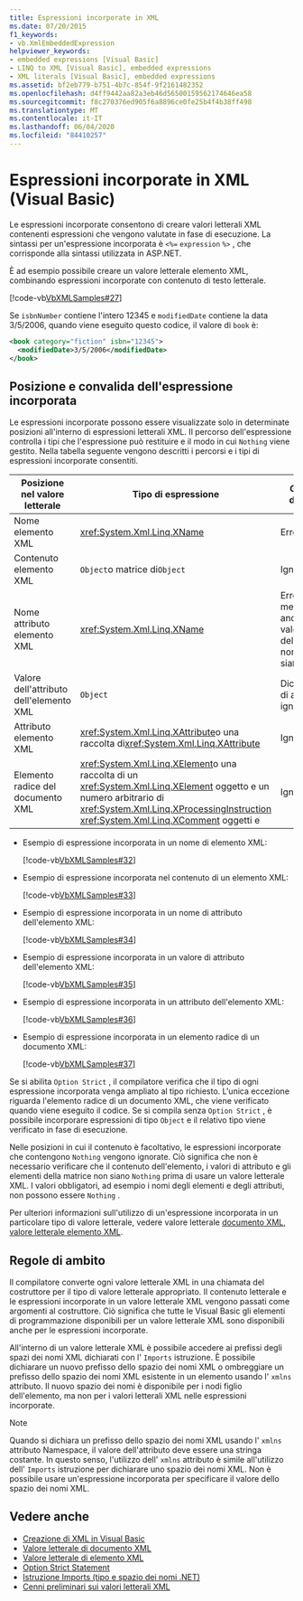 ```yaml
---
title: Espressioni incorporate in XML
ms.date: 07/20/2015
f1_keywords:
- vb.XmlEmbeddedExpression
helpviewer_keywords:
- embedded expressions [Visual Basic]
- LINQ to XML [Visual Basic], embedded expressions
- XML literals [Visual Basic], embedded expressions
ms.assetid: bf2eb779-b751-4b7c-854f-9f2161482352
ms.openlocfilehash: d4ff9442aa82a3eb46d56500159562174646ea58
ms.sourcegitcommit: f8c270376ed905f6a8896ce0fe25b4f4b38ff498
ms.translationtype: MT
ms.contentlocale: it-IT
ms.lasthandoff: 06/04/2020
ms.locfileid: "84410257"
---
```

# <a name="embedded-expressions-in-xml-visual-basic"></a>Espressioni incorporate in XML (Visual Basic)
Le espressioni incorporate consentono di creare valori letterali XML contenenti espressioni che vengono valutate in fase di esecuzione. La sintassi per un'espressione incorporata è `<%=` `expression` `%>` , che corrisponde alla sintassi utilizzata in ASP.NET.  
  
 È ad esempio possibile creare un valore letterale elemento XML, combinando espressioni incorporate con contenuto di testo letterale.  
  
 [!code-vb[VbXMLSamples#27](~/samples/snippets/visualbasic/VS_Snippets_VBCSharp/VbXMLSamples/VB/XMLSamples13.vb#27)]  
  
 Se `isbnNumber` contiene l'intero 12345 e `modifiedDate` contiene la data 3/5/2006, quando viene eseguito questo codice, il valore di `book` è:  
  
```xml  
<book category="fiction" isbn="12345">  
  <modifiedDate>3/5/2006</modifiedDate>  
</book>  
```  
  
## <a name="embedded-expression-location-and-validation"></a>Posizione e convalida dell'espressione incorporata  
 Le espressioni incorporate possono essere visualizzate solo in determinate posizioni all'interno di espressioni letterali XML. Il percorso dell'espressione controlla i tipi che l'espressione può restituire e il modo in cui `Nothing` viene gestito. Nella tabella seguente vengono descritti i percorsi e i tipi di espressioni incorporate consentiti.  
  
|Posizione nel valore letterale|Tipo di espressione|Gestione di`Nothing`|  
|---|---|---|  
|Nome elemento XML|<xref:System.Xml.Linq.XName>|Errore|  
|Contenuto elemento XML|`Object`o matrice di`Object`|Ignorato|  
|Nome attributo elemento XML|<xref:System.Xml.Linq.XName>|Errore, a meno che anche il valore dell'attributo non sia`Nothing`|  
|Valore dell'attributo dell'elemento XML|`Object`|Dichiarazione di attributo ignorata|  
|Attributo elemento XML|<xref:System.Xml.Linq.XAttribute>o una raccolta di<xref:System.Xml.Linq.XAttribute>|Ignorato|  
|Elemento radice del documento XML|<xref:System.Xml.Linq.XElement>o una raccolta di un <xref:System.Xml.Linq.XElement> oggetto e un numero arbitrario di <xref:System.Xml.Linq.XProcessingInstruction> <xref:System.Xml.Linq.XComment> oggetti e|Ignorato|  
  
- Esempio di espressione incorporata in un nome di elemento XML:  
  
     [!code-vb[VbXMLSamples#32](~/samples/snippets/visualbasic/VS_Snippets_VBCSharp/VbXMLSamples/VB/XMLSamples13.vb#32)]  
  
- Esempio di espressione incorporata nel contenuto di un elemento XML:  
  
     [!code-vb[VbXMLSamples#33](~/samples/snippets/visualbasic/VS_Snippets_VBCSharp/VbXMLSamples/VB/XMLSamples13.vb#33)]  
  
- Esempio di espressione incorporata in un nome di attributo dell'elemento XML:  
  
     [!code-vb[VbXMLSamples#34](~/samples/snippets/visualbasic/VS_Snippets_VBCSharp/VbXMLSamples/VB/XMLSamples13.vb#34)]  
  
- Esempio di espressione incorporata in un valore di attributo dell'elemento XML:  
  
     [!code-vb[VbXMLSamples#35](~/samples/snippets/visualbasic/VS_Snippets_VBCSharp/VbXMLSamples/VB/XMLSamples13.vb#35)]  
  
- Esempio di espressione incorporata in un attributo dell'elemento XML:  
  
     [!code-vb[VbXMLSamples#36](~/samples/snippets/visualbasic/VS_Snippets_VBCSharp/VbXMLSamples/VB/XMLSamples13.vb#36)]  
  
- Esempio di espressione incorporata in un elemento radice di un documento XML:  
  
     [!code-vb[VbXMLSamples#37](~/samples/snippets/visualbasic/VS_Snippets_VBCSharp/VbXMLSamples/VB/XMLSamples13.vb#37)]  
  
 Se si abilita `Option Strict` , il compilatore verifica che il tipo di ogni espressione incorporata venga ampliato al tipo richiesto. L'unica eccezione riguarda l'elemento radice di un documento XML, che viene verificato quando viene eseguito il codice. Se si compila senza `Option Strict` , è possibile incorporare espressioni di tipo `Object` e il relativo tipo viene verificato in fase di esecuzione.  
  
 Nelle posizioni in cui il contenuto è facoltativo, le espressioni incorporate che contengono `Nothing` vengono ignorate. Ciò significa che non è necessario verificare che il contenuto dell'elemento, i valori di attributo e gli elementi della matrice non siano `Nothing` prima di usare un valore letterale XML. I valori obbligatori, ad esempio i nomi degli elementi e degli attributi, non possono essere `Nothing` .  
  
 Per ulteriori informazioni sull'utilizzo di un'espressione incorporata in un particolare tipo di valore letterale, vedere valore letterale [documento XML](../../../language-reference/xml-literals/xml-document-literal.md), [valore letterale elemento XML](../../../language-reference/xml-literals/xml-element-literal.md).  
  
## <a name="scoping-rules"></a>Regole di ambito  
 Il compilatore converte ogni valore letterale XML in una chiamata del costruttore per il tipo di valore letterale appropriato. Il contenuto letterale e le espressioni incorporate in un valore letterale XML vengono passati come argomenti al costruttore. Ciò significa che tutte le Visual Basic gli elementi di programmazione disponibili per un valore letterale XML sono disponibili anche per le espressioni incorporate.  
  
 All'interno di un valore letterale XML è possibile accedere ai prefissi degli spazi dei nomi XML dichiarati con l' `Imports` istruzione. È possibile dichiarare un nuovo prefisso dello spazio dei nomi XML o ombreggiare un prefisso dello spazio dei nomi XML esistente in un elemento usando l' `xmlns` attributo. Il nuovo spazio dei nomi è disponibile per i nodi figlio dell'elemento, ma non per i valori letterali XML nelle espressioni incorporate.  
  
> [!NOTE]
> Quando si dichiara un prefisso dello spazio dei nomi XML usando l' `xmlns` attributo Namespace, il valore dell'attributo deve essere una stringa costante. In questo senso, l'utilizzo dell' `xmlns` attributo è simile all'utilizzo dell' `Imports` istruzione per dichiarare uno spazio dei nomi XML. Non è possibile usare un'espressione incorporata per specificare il valore dello spazio dei nomi XML.  
  
## <a name="see-also"></a>Vedere anche

- [Creazione di XML in Visual Basic](creating-xml.md)
- [Valore letterale di documento XML](../../../language-reference/xml-literals/xml-document-literal.md)
- [Valore letterale di elemento XML](../../../language-reference/xml-literals/xml-element-literal.md)
- [Option Strict Statement](../../../language-reference/statements/option-strict-statement.md)
- [Istruzione Imports (tipo e spazio dei nomi .NET)](../../../language-reference/statements/imports-statement-net-namespace-and-type.md)
- [Cenni preliminari sui valori letterali XML](xml-literals-overview.md)
